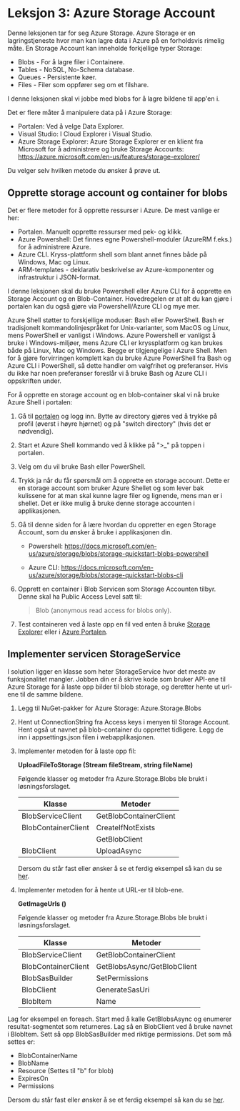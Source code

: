 # Leksjon 3: Azure Storage Account

Denne leksjonen tar for seg Azure Storage. Azure Storage er en lagringstjeneste hvor man kan lagre data i Azure på en forholdsvis rimelig måte. En Storage Account kan inneholde forkjellige typer Storage:

- Blobs - For å lagre filer i Containere.
- Tables - NoSQL, No-Schema database.
- Queues - Persistente køer.
- Files - Filer som oppfører seg om et filshare.

I denne leksjonen skal vi jobbe med blobs for å lagre bildene til app'en i.

Det er flere måter å manipulere data på i Azure Storage:

- Portalen: Ved å velge Data Explorer.
- Visual Studio: I Cloud Explorer i Visual Studio.
- Azure Storage Explorer: Azure Storage Explorer er en klient fra Microsoft for å administrere og bruke Storage Accounts: <a href="https://azure.microsoft.com/en-us/features/storage-explorer/">https://azure.microsoft.com/en-us/features/storage-explorer/</a>

Du velger selv hvilken metode du ønsker å prøve ut.

## Opprette storage account og container for blobs

Det er flere metoder for å opprette ressurser i Azure. De mest vanlige er her:

- Portalen. Manuelt opprette ressurser med pek- og klikk.
- Azure Powershell: Det finnes egne Powershell-moduler (AzureRM f.eks.) for å administrere Azure.
- Azure CLI. Kryss-plattform shell som blant annet finnes både på Windows, Mac og Linux.
- ARM-templates - deklarativ beskrivelse av Azure-komponenter og infrastruktur i JSON-format.

I denne leksjonen skal du bruke Powershell eller Azure CLI for å opprette en Storage Account og en Blob-Container. Hovedregelen er at alt du kan gjøre i portalen kan du også gjøre via Powershell/Azure CLI og mye mer.

Azure Shell støtter to forskjellige moduser: Bash eller PowerShell. Bash er tradisjonelt kommandolinjespråket for Unix-varianter, som MacOS og Linux, mens PowerShell er vanligst i Windows. Azure Powershell er vanligst å bruke i Windows-miljøer, mens Azure CLI er kryssplatform og kan brukes både på Linux, Mac og Windows. Begge er tilgjengelige i Azure Shell.  Men for å gjøre forvirringen komplett kan du bruke Azure PowerShell fra Bash og Azure CLI i PowerShell, så dette handler om valgfrihet og preferanser. Hvis du ikke har noen preferanser foreslår vi å bruke Bash og Azure CLI i oppskriften under.

For å opprette en storage account og en blob-container skal vi nå bruke Azure Shell i portalen:

1. Gå til <a href="https://portal.azure.com">portalen</a> og logg inn. Bytte av directory gjøres ved å trykke på profil (øverst i høyre hjørnet) og på "switch directory" (hvis det er nødvendig).
1. Start et Azure Shell kommando ved å klikke på ">\_" på toppen i portalen.
1. Velg om du vil bruke Bash eller PowerShell. 
1. Trykk ja når du får spørsmål om å opprette en storage account. Dette er en storage account som bruker Azure Shellet og som lever bak kulissene for at man skal kunne lagre filer og lignende, mens man er i shellet. Det er ikke mulig å bruke denne storage accounten i applikasjonen.
1. Gå til denne siden for å lære hvordan du oppretter en egen Storage Account, som du ønsker å bruke i applikasjonen din. 
   
   * Powershell:
   https://docs.microsoft.com/en-us/azure/storage/blobs/storage-quickstart-blobs-powershell
    
   * Azure CLI:
   https://docs.microsoft.com/en-us/azure/storage/blobs/storage-quickstart-blobs-cli

1. Opprett en container i Blob Servicen som Storage Accounten tilbyr. Denne skal ha Public Access Level satt til:  
   >Blob (anonymous read access for blobs only).

   
1. Test containeren ved å laste opp en fil ved enten å bruke <a href="https://azure.microsoft.com/en-us/features/storage-explorer/">Storage Explorer</a> eller i <a href="https://portal.azure.com">Azure Portalen</a>.


## Implementer servicen StorageService

I solution ligger en klasse som heter StorageService hvor det meste av funksjonalitet mangler. Jobben din er å skrive kode som bruker API-ene til Azure Storage for å laste opp bilder til blob storage, og deretter hente ut url-ene til de samme bildene.

1. Legg til NuGet-pakker for Azure Storage: Azure.Storage.Blobs 

2. Hent ut ConnectionString fra Access keys i menyen til Storage Account. Hent også ut navnet på blob-container du opprettet tidligere. Legg de inn i appsettings.json filen i webapplikasjonen.

3. Implementer metoden for å laste opp fil:

   **UploadFileToStorage (Stream fileStream, string fileName)**

   Følgende klasser og metoder fra Azure.Storage.Blobs ble brukt i løsningsforslaget.

   | Klasse              | Metoder               |
   | ------------------- | --------------------- |
   | BlobServiceClient   | GetBlobContainerClient|
   | BlobContainerClient | CreateIfNotExists     |
   |                     | GetBlobClient         |
   | BlobClient          | UploadAsync           |


   Dersom du står fast eller ønsker å se et ferdig eksempel så kan du se [her](https://github.com/bouvet/azure-workshops/blob/master/Workshop_1/Komplett/AzureWorkshop/AzureWorkshopApp/Services/StorageService.cs).

4. Implementer metoden for å hente ut URL-er til blob-ene.

   **GetImageUrls ()**

   Følgende klasser og metoder fra Azure.Storage.Blobs ble brukt i løsningsforslaget.

   | Klasse                | Metoder                                                                                                                                                                                                                                                                                                         |
   | --------------------- | --------------------------------------------------------------------------------------------------------------------------------------------------------------------------------------------------------------------------------------------------------------------------------------------------------------- |
   | BlobServiceClient     | GetBlobContainerClient                                                                                                                                                                                                                                                                                          |
   | BlobContainerClient   | GetBlobsAsync/GetBlobClient                                                                                                                                                                                                                                                                                                   |
   | BlobSasBuilder        | SetPermissions                                                                                                                                                                                                                                                                                                  |
   | BlobClient            | GenerateSasUri                                                                                                                                                                                                                                                                                                  |
   | BlobItem              | Name
  
  Lag for eksempel en foreach. Start med å kalle GetBlobsAsync og enumerer resultat-segmentet som returneres. Lag så en BlobClient ved å bruke navnet i BlobItem. 
  Sett så opp BlobSasBuilder med riktige permissions. Det som må settes er:
   * BlobContainerName
   * BlobName
   * Resource (Settes til "b" for blob)
   * ExpiresOn
   * Permissions

   Dersom du står fast eller ønsker å se et ferdig eksempel så kan du se [her](https://github.com/bouvet/azure-workshops/blob/master/Workshop_1/Komplett/AzureWorkshop/AzureWorkshopApp/Services/StorageService.cs).
